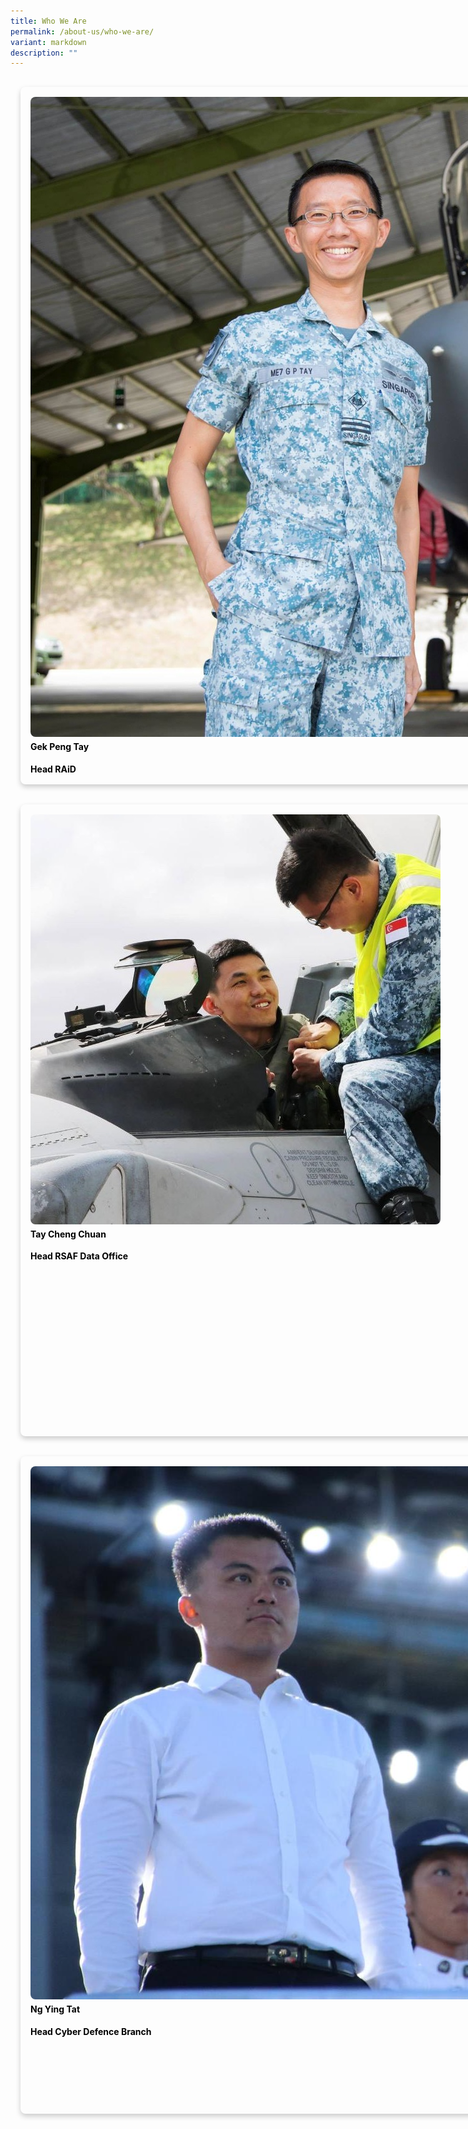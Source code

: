 ```yaml
---
title: Who We Are
permalink: /about-us/who-we-are/
variant: markdown
description: ""
---
```

<div style="display:flex;width:104vh;">
<div style="color:black;font-size:30;border-radius:8px;box-shadow:0 4px 8px 0 rgba(0,0,0,0.2);width:30%;margin:16px">
	<div style="margin:16px">
		<img src="/images/Who%20We%20Are/Gek_peng.jpeg" style="border-radius:8px;">
		<h4 style="margin-top:4px"><b>Gek Peng Tay</b></h4>  
		<div>
		<b>Head RAiD</b>
			</div>
	</div>  
</div>
<div style="color:black;font-size:30;border-radius:8px;box-shadow:0 4px 8px 0 rgba(0,0,0,0.2);width:30%;margin:16px">
	<div style="margin:16px;position:relative">
		<img src="/images/Who%20We%20Are/troy_tan.jpg" style="border-radius:8px;">
		<h4 style="margin-top:4px"><b>Troy Tan</b></h4>  
		<div>
			<b>Head SWiFT</b>
			</div>
	</div>  
</div>

</div>

<div style="display:flex;width:104vh;">
<div style="color:black;font-size:30;border-radius:8px;box-shadow:0 4px 8px 0 rgba(0,0,0,0.2);width:30%;margin:16px">
	<div style="margin:16px">
		<img src="/images/Who%20We%20Are/tay_cheng_chuan.jpg" style="border-radius:8px;">
		<h4 style="margin-top:4px"><b>Tay Cheng Chuan</b></h4>  
		<div>
		<b>Head RSAF Data Office</b>
			</div>
	</div>  
</div>
<div style="color:black;font-size:30;border-radius:8px;box-shadow:0 4px 8px 0 rgba(0,0,0,0.2);width:30%;margin:16px">
	<div style="margin:16px;position:relative">
		<img src="/images/Who%20We%20Are/jerome_tay.jpg" style="border-radius:8px;">
		<h4 style="margin-top:4px"><b>Jerome Tay</b></h4>  
		<div>
			<b>Head Plans, Processes, Partnership and People Branch</b>
			</div>
	</div>  
</div>

</div>
<div style="display:flex;width:104vh;">
<div style="color:black;font-size:30;border-radius:8px;box-shadow:0 4px 8px 0 rgba(0,0,0,0.2);width:30%;margin:16px">
	<div style="margin:16px">
		<img src="/images/Who%20We%20Are/hdcyber.png" style="border-radius:8px;">
		<h4 style="margin-top:4px"><b>Ng Ying Tat</b></h4>  
		<b>Head Cyber Defence Branch</b>
	</div>  
</div>
<div style="color:black;font-size:30;border-radius:8px;box-shadow:0 4px 8px 0 rgba(0,0,0,0.2);width:30%;margin:16px">
	<div style="margin:16px">
		<img src="/images/oliver.png" style="border-radius:8px;">
		<h4 style="margin-top:4px"><b>Oliver Teo</b></h4>  
		<b>Head Software Engineering Squadron</b>
	</div>  
</div>

</div>